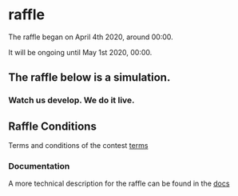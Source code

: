 <Hero state></Hero>

<div>

# raffle

The raffle began on April 4th 2020, around 00:00.

It will be ongoing until May 1st 2020, 00:00.

## The raffle below is a simulation.

### Watch us develop. We do it live.

## Raffle Conditions

Terms and conditions of the contest
[terms](/terms/)

### Documentation

A more technical description for the raffle can be found in the
[docs](/docs/)

<Raffle state></Raffle>

</div>
